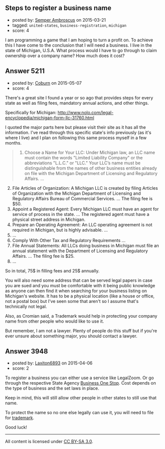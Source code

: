## Steps to register a business name

- posted by: [Semper Ambroscus](https://stackexchange.com/users/4182110/semper-ambroscus) on 2015-03-21
- tagged: `united-states`, `business-registration`, `michigan`
- score: 4

I am programming a game that I am hoping to turn a profit on. To achieve this I have come to the conclusion that I will need a business. I live in the state of Michigan, U.S.A. What process would I have to go through to claim ownership over a company name? How much does it cost?


## Answer 5211

- posted by: [Coburn](https://stackexchange.com/users/3278044/coburn) on 2015-05-07
- score: 4

There's a great site I found a year or so ago that provides steps for every state as well as filing fees, mandatory annual actions, and other things.

Specifically for Michigan: http://www.nolo.com/legal-encyclopedia/michigan-form-llc-31760.html

I quoted the major parts here but please visit their site as it has all the information. I've read through this specific state's info previously (as it's where I live) and I plan on following this same process myself in a few months.
> 1. Choose a Name for Your LLC:
Under Michigan law, an LLC name must contain the words "Limited Liability Company" or the abbreviations "L.L.C." or "LLC."
Your LLC’s name must be distinguishable from the names of other business entities already on file with the Michigan Department of Licensing and Regulatory Affairs. ...
2. File Articles of Organization:
A Michigan LLC is created by filing Articles of Organization with the Michigan Department of Licensing and Regulatory Affairs Bureau of Commercial Services. ... The filing fee is $50.
3. Appoint a Registered Agent:
Every Michigan LLC must have an agent for service of process in the state. ... The registered agent must have a physical street address in Michigan.
4. Prepare an Operating Agreement:
An LLC operating agreement is not required in Michigan, but is highly advisable. ...
5. ...
6. Comply With Other Tax and Regulatory Requirements ...
7. File Annual Statements:
All LLCs doing business in Michigan must file an annual statement with the Department of Licensing and Regulatory Affairs. ... The filing fee is $25.
8. ...

So in total, 75$ in filling fees and 25$ annually.

You will also need some address that can be served legal papers in case you are sued and you must be comfortable with it being public knowledge as anyone can then find it when searching for your business listing on Michigan's website. It has to be a physical location (like a house or office, not a postal box) but I've seen some that aren't so I assume that's technically not legal.

Also, as Cromian said, a Trademark would help in protecting your company name from other people who would like to use it.

But remember, I am not a lawyer. Plenty of people do this stuff but if you're ever unsure about something major, you should contact a lawyer.


## Answer 3948

- posted by: [Laxiton6893](https://stackexchange.com/users/2181902/laxiton6893) on 2015-04-06
- score: 2

<p>To register a business you can either use a service like LegalZoom. Or go through the respective State Agency <a href="https://www.michigan.gov/business" rel="nofollow">Business One Stop</a>. Cost depends on the type of business and the set laws in place.</p>

<p>Keep in mind, this will still allow other people in other states to still use that name.</p>

<p>To protect the name so no one else legally can use it, you will need to file for <a href="http://www.uspto.gov/sites/default/files/trademarks/basics/BasicFacts.pdf" rel="nofollow">trademark</a>.</p>

<p>Good luck!</p>




---

All content is licensed under [CC BY-SA 3.0](https://creativecommons.org/licenses/by-sa/3.0/).
